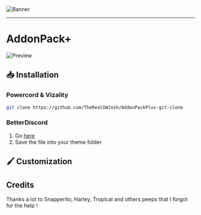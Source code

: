![Banner](https://raw.githubusercontent.com/TheRealGWJosh/AddonPackPlus/main/assets/Previews/Addon-Banner.jpg)

---

# AddonPack+
![Preview]()

## 📥 Installation

### Powercord & Vizality

```sh
git clone https://github.com/TheRealGWJosh/AddonPackPlus-git-clone
```

### BetterDiscord

1. Go [here]()
2. Save the file into your theme folder

## 🖌️ Customization


## Credits

Thanks a lot to Snapperito, Harley, Tropical and others peeps that I forgot for the help !
